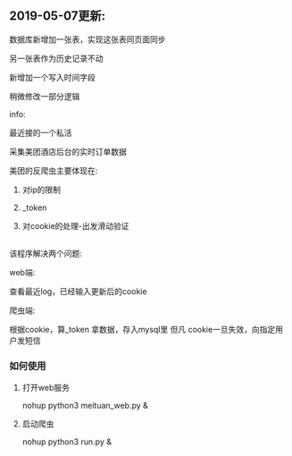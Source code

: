 ## 2019-05-07更新:

数据库新增加一张表，实现这张表同页面同步

另一张表作为历史记录不动

新增加一个写入时间字段

稍微修改一部分逻辑

info:
    
最近接的一个私活

采集美团酒店后台的实时订单数据

美团的反爬虫主要体现在:

1. 对ip的限制

2. _token

3. 对cookie的处理-出发滑动验证

##

该程序解决两个问题:

web端: 

查看最近log，已经输入更新后的cookie

爬虫端:

根据cookie，算_token 拿数据，存入mysql里
但凡 cookie一旦失效，向指定用户发短信

### 如何使用

1. 打开web服务

    nohup python3 meituan_web.py &

2. 启动爬虫

    nohup python3 run.py &


